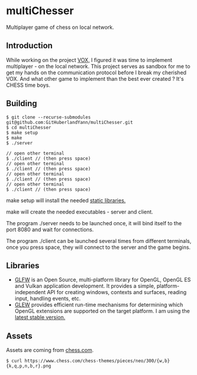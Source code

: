 # multiChesser
Multiplayer game of chess on local network.

## Introduction
While working on the project [VOX,](https://github.com/GitHuberlandYann/VOX.git) I figured it was time to implement multiplayer - on the local network.
This project serves as sandbox for me to get my hands on the communication protocol before I break my cherished VOX. And what other game to implement than the best ever created ? It's CHESS time boys.

## Building
```
$ git clone --recurse-submodules git@github.com:GitHuberlandYann/multiChesser.git
$ cd multiChesser
$ make setup
$ make
$ ./server

// open other terminal
$ ./client // (then press space)
// open other terminal
$ ./client // (then press space)
// open other terminal
$ ./client // (then press space)
// open other terminal
$ ./client // (then press space)
```
make setup will install the needed [static libraries.](#libraries)

make will create the needed executables - server and client.

The program ./server needs to be launched once, it will bind itself to the port 8080 and wait for connections.

The program ./client can be launched several times from different terminals, once you press space, they will connect to the server and the game begins.

## Libraries
* [GLFW](https://github.com/glfw/glfw.git) is an Open Source, multi-platform library for OpenGL, OpenGL ES and Vulkan application development. It provides a simple, platform-independent API for creating windows, contexts and surfaces, reading input, handling events, etc.
* [GLEW](https://github.com/nigels-com/glew.git) provides efficient run-time mechanisms for determining which OpenGL extensions are supported on the target platform. I am using the [latest stable version.](https://github.com/nigels-com/glew/releases/tag/glew-2.2.0)

## Assets
Assets are coming from [chess.com](https://chess.com).
```
$ curl https://www.chess.com/chess-themes/pieces/neo/300/{w,b}{k,q,p,n,b,r}.png
```
